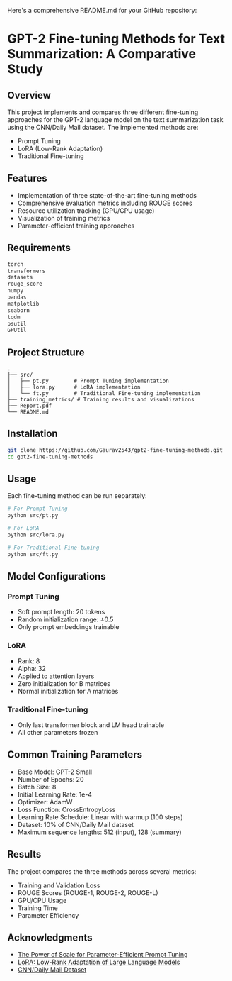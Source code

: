 Here's a comprehensive README.md for your GitHub repository:

# GPT-2 Fine-tuning Methods for Text Summarization: A Comparative Study

## Overview
This project implements and compares three different fine-tuning approaches for the GPT-2 language model on the text summarization task using the CNN/Daily Mail dataset. The implemented methods are:
- Prompt Tuning
- LoRA (Low-Rank Adaptation)
- Traditional Fine-tuning

## Features
- Implementation of three state-of-the-art fine-tuning methods
- Comprehensive evaluation metrics including ROUGE scores
- Resource utilization tracking (GPU/CPU usage)
- Visualization of training metrics
- Parameter-efficient training approaches

## Requirements
```python
torch
transformers
datasets
rouge_score
numpy
pandas
matplotlib
seaborn
tqdm
psutil
GPUtil
```

## Project Structure
```
.
├── src/
│   ├── pt.py        # Prompt Tuning implementation
│   ├── lora.py      # LoRA implementation
│   └── ft.py        # Traditional Fine-tuning implementation
├── training_metrics/ # Training results and visualizations
├── Report.pdf
└── README.md
```

## Installation
```bash
git clone https://github.com/Gaurav2543/gpt2-fine-tuning-methods.git
cd gpt2-fine-tuning-methods
```

## Usage
Each fine-tuning method can be run separately:

```bash
# For Prompt Tuning
python src/pt.py

# For LoRA
python src/lora.py

# For Traditional Fine-tuning
python src/ft.py
```

## Model Configurations

### Prompt Tuning
- Soft prompt length: 20 tokens
- Random initialization range: ±0.5
- Only prompt embeddings trainable

### LoRA
- Rank: 8
- Alpha: 32
- Applied to attention layers
- Zero initialization for B matrices
- Normal initialization for A matrices

### Traditional Fine-tuning
- Only last transformer block and LM head trainable
- All other parameters frozen

## Common Training Parameters
- Base Model: GPT-2 Small
- Number of Epochs: 20
- Batch Size: 8
- Initial Learning Rate: 1e-4
- Optimizer: AdamW
- Loss Function: CrossEntropyLoss
- Learning Rate Schedule: Linear with warmup (100 steps)
- Dataset: 10% of CNN/Daily Mail dataset
- Maximum sequence lengths: 512 (input), 128 (summary)

## Results
The project compares the three methods across several metrics:
- Training and Validation Loss
- ROUGE Scores (ROUGE-1, ROUGE-2, ROUGE-L)
- GPU/CPU Usage
- Training Time
- Parameter Efficiency

## Acknowledgments
- [The Power of Scale for Parameter-Efficient Prompt Tuning](https://aclanthology.org/2021.emnlp-main.243.pdf)
- [LoRA: Low-Rank Adaptation of Large Language Models](https://arxiv.org/pdf/2106.09685)
- [CNN/Daily Mail Dataset](https://www.kaggle.com/datasets/gowrishankarp/newspaper-text-summarization-cnn-dailymail)
